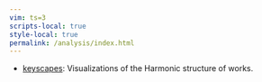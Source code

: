 ```yaml
---
vim: ts=3
scripts-local: true
style-local: true
permalink: /analysis/index.html
---
```



<ul>

<li> <a target="_blank" href="keyscape">keyscapes</a>: Visualizations of the Harmonic structure of works.</li>

</ul>
